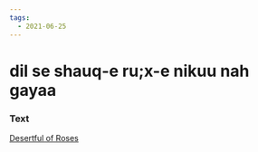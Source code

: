 ```yaml
---
tags:
  - 2021-06-25
---
```

# dil se shauq-e ru;x-e nikuu nah gayaa

### Text
[Desertful of Roses](http://www.columbia.edu/itc/mealac/pritchett/00garden/00c/0043/index_0043.html)

